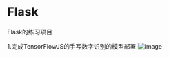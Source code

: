 # Flask
Flask的练习项目

1.完成TensorFlowJS的手写数字识别的模型部署 
![image](https://github.com/SilentUniverse/Flask/blob/master/Prediction/image/1.bmp)
